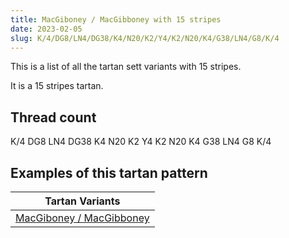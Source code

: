 ```yaml
---
title: MacGiboney / MacGibboney with 15 stripes
date: 2023-02-05
slug: K/4/DG8/LN4/DG38/K4/N20/K2/Y4/K2/N20/K4/G38/LN4/G8/K/4
---
```

This is a list of all the tartan sett variants with 15 stripes.

It is a 15 stripes tartan.


## Thread count
K/4 DG8 LN4 DG38 K4 N20 K2 Y4 K2 N20 K4 G38 LN4 G8 K/4

## Examples of this tartan pattern

| Tartan Variants |
|---------------|
| [MacGiboney / MacGibboney](/variants/k/4/dg8/ln4/dg38/k4/n20/k2/y4/k2/n20/k4/g38/ln4/g8/k/4-dg004010-g30a010-k000000-lne0e0e0-n808080-yf0c000)||
